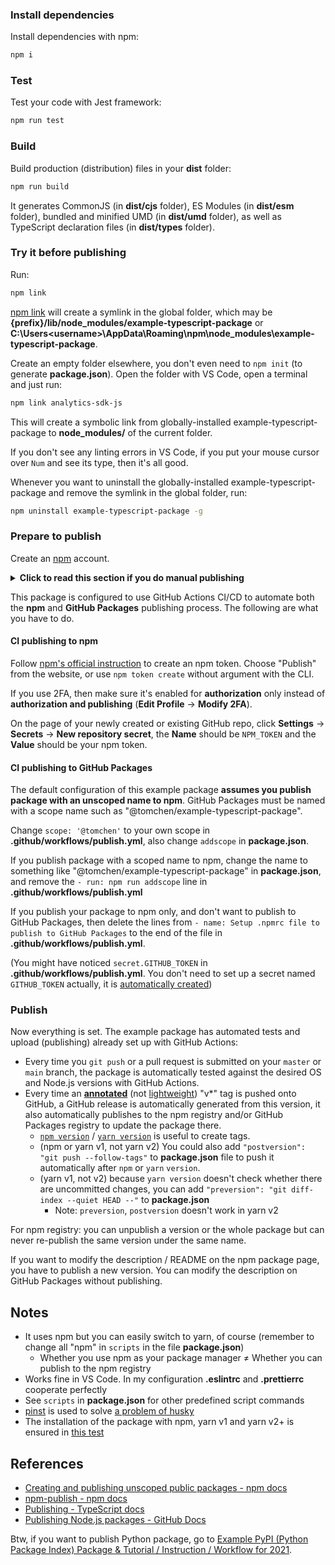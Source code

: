 

### Install dependencies

Install dependencies with npm:

```bash
npm i
```

### Test

Test your code with Jest framework:

```bash
npm run test
```

### Build

Build production (distribution) files in your **dist** folder:

```bash
npm run build
```

It generates CommonJS (in **dist/cjs** folder), ES Modules (in **dist/esm** folder), bundled and minified UMD (in **dist/umd** folder), as well as TypeScript declaration files (in **dist/types** folder).

### Try it before publishing

Run:

```bash
npm link
```

[npm link](https://docs.npmjs.com/cli/v6/commands/npm-link) will create a symlink in the global folder, which may be **{prefix}/lib/node_modules/example-typescript-package** or **C:\Users\<username>\AppData\Roaming\npm\node_modules\example-typescript-package**.

Create an empty folder elsewhere, you don't even need to `npm init` (to generate **package.json**). Open the folder with VS Code, open a terminal and just run:

```bash
npm link analytics-sdk-js
```

This will create a symbolic link from globally-installed example-typescript-package to **node_modules/** of the current folder.


If you don't see any linting errors in VS Code, if you put your mouse cursor over `Num` and see its type, then it's all good.

Whenever you want to uninstall the globally-installed example-typescript-package and remove the symlink in the global folder, run:

```bash
npm uninstall example-typescript-package -g
```

### Prepare to publish

Create an [npm](https://www.npmjs.com/) account.

<details><summary><strong>Click to read this section if you do manual publishing</strong></summary>

#### Manual publishing to npm

Log in:

```bash
npm adduser
```

And publish:

```bash
npm publish
```

</details>

This package is configured to use GitHub Actions CI/CD to automate both the **npm** and **GitHub Packages** publishing process. The following are what you have to do.

#### CI publishing to npm

Follow [npm's official instruction](https://docs.npmjs.com/creating-and-viewing-access-tokens) to create an npm token. Choose "Publish" from the website, or use `npm token create` without argument with the CLI.

If you use 2FA, then make sure it's enabled for **authorization** only instead of **authorization and publishing** (**Edit Profile** -> **Modify 2FA**).

On the page of your newly created or existing GitHub repo, click **Settings** -> **Secrets** -> **New repository secret**, the **Name** should be `NPM_TOKEN` and the **Value** should be your npm token.

#### CI publishing to GitHub Packages

The default configuration of this example package **assumes you publish package with an unscoped name to npm**. GitHub Packages must be named with a scope name such as "@tomchen/example-typescript-package".

Change `scope: '@tomchen'` to your own scope in **.github/workflows/publish.yml**, also change `addscope` in **package.json**.

If you publish package with a scoped name to npm, change the name to something like "@tomchen/example-typescript-package" in **package.json**, and remove the `- run: npm run addscope` line in **.github/workflows/publish.yml**

If you publish your package to npm only, and don't want to publish to GitHub Packages, then delete the lines from `- name: Setup .npmrc file to publish to GitHub Packages` to the end of the file in **.github/workflows/publish.yml**.

(You might have noticed `secret.GITHUB_TOKEN` in **.github/workflows/publish.yml**. You don't need to set up a secret named `GITHUB_TOKEN` actually, it is [automatically created](https://docs.github.com/en/free-pro-team@latest/actions/reference/authentication-in-a-workflow#about-the-github_token-secret))

### Publish

Now everything is set. The example package has automated tests and upload (publishing) already set up with GitHub Actions:

- Every time you `git push` or a pull request is submitted on your `master` or `main` branch, the package is automatically tested against the desired OS and Node.js versions with GitHub Actions.
- Every time an [**annotated**](https://git-scm.com/book/en/v2/Git-Basics-Tagging#_annotated_tags) (not [lightweight](https://git-scm.com/book/en/v2/Git-Basics-Tagging#_lightweight_tags)) "v*" tag is pushed onto GitHub, a GitHub release is automatically generated from this version, it also automatically publishes to the npm registry and/or GitHub Packages registry to update the package there.
  - [`npm version`](https://docs.npmjs.com/cli/version/) / [`yarn version`](https://yarnpkg.com/cli/version) is useful to create tags.
  - (npm or yarn v1, not yarn v2) You could also add `"postversion": "git push --follow-tags"` to **package.json** file to push it automatically after `npm` or `yarn` `version`.
  - (yarn v1, not v2) because `yarn version` doesn't check whether there are uncommitted changes, you can add `"preversion": "git diff-index --quiet HEAD --"` to **package.json**
    - Note: `preversion`, `postversion` doesn't work in yarn v2

For npm registry: you can unpublish a version or the whole package but can never re-publish the same version under the same name.

If you want to modify the description / README on the npm package page, you have to publish a new version. You can modify the description on GitHub Packages without publishing.

## Notes

- It uses npm but you can easily switch to yarn, of course (remember to change all "npm" in `scripts` in the file **package.json**)
  - Whether you use npm as your package manager ≠ Whether you can publish to the npm registry
- Works fine in VS Code. In my configuration **.eslintrc** and **.prettierrc** cooperate perfectly
- See `scripts` in **package.json** for other predefined script commands
- [pinst](https://github.com/typicode/pinst) is used to solve [a problem of husky](https://typicode.github.io/husky/#/?id=yarn-2)
- The installation of the package with npm, yarn v1 and yarn v2+ is ensured in [this test](https://github.com/tomchen/example-typescript-package-test)

## References

- [Creating and publishing unscoped public packages - npm docs](https://docs.npmjs.com/creating-and-publishing-unscoped-public-packages)
- [npm-publish - npm docs](https://docs.npmjs.com/cli/v6/commands/npm-publish)
- [Publishing - TypeScript docs](https://www.typescriptlang.org/docs/handbook/declaration-files/publishing.html)
- [Publishing Node.js packages - GitHub Docs](https://docs.github.com/en/free-pro-team@latest/actions/guides/publishing-nodejs-packages)

Btw, if you want to publish Python package, go to [Example PyPI (Python Package Index) Package & Tutorial / Instruction / Workflow for 2021](https://github.com/tomchen/example_pypi_package).

